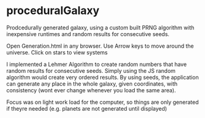 # proceduralGalaxy
Prodcedurally generated galaxy, using a custom built PRNG algorithm with inexpensive runtimes and random results for consecutive seeds.

Open Generation.html in any browser. Use Arrow keys to move around the universe. Click on stars to view systems

I implemented a Lehmer Algorithm to create random numbers that have random results for consecutive seeds. Simply using the JS random algorithm would create very ordered results. By using seeds, the application can generate any place in the whole galaxy, given coordinates, with consistency (wont ever change whenever you load the same area).

Focus was on light work load for the computer, so things are only generated if theyre needed (e.g. planets are not generated until displayed)


